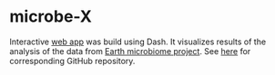 # microbe-X
Interactive [web app](https://microbe-x.herokuapp.com) was build using Dash. It visualizes results of the analysis of the data from [Earth microbiome project](http://www.earthmicrobiome.org/). See [here](https://github.com/tatyana-perlova/EMP-analysis) for corresponding GitHub repository.
